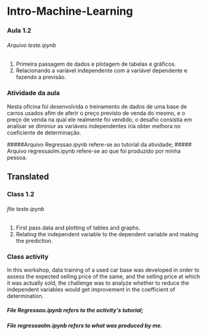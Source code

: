# Intro-Machine-Learning

### Aula 1.2

###### Arquivo teste.ipynb

1. Primeira passagem de dados e plotagem de tabelas e gráficos.
2. Relacionando a variável independente com a variável dependente e fazendo a previsão.

### Atividade da aula
<p>Nesta oficina foi desenvolvida o treinamento de dados de uma base de carros usados afim de aferir o preço previsto de venda do mesmo, e o preço de venda na qual ele realmente foi vendido, o desafio consistia em analisar se diminiur as variáveis independentes iria obter melhora no coeficiente de determinação.</p>
#####Arquivo Regressao.ipynb refere-se ao tutorial da atividade;
##### Arquivo regressaolm.ipynb refere-se ao que foi produzido por minha pessoa.

## Translated

### Class 1.2

###### file teste.ipynb

1. First pass data and plotting of tables and graphs.
2. Relating the independent variable to the dependent variable and making the prediction.

### Class activity
<p>In this workshop, data training of a used car base was developed in order to assess the expected selling price of the same, and the selling price at which it was actually sold, the challenge was to analyze whether to reduce the independent variables would get improvement in the coefficient of determination.</p>

##### File Regressao.ipynb refers to the activity's tutorial;
##### File regressaolm.ipynb refers to what was produced by me.
